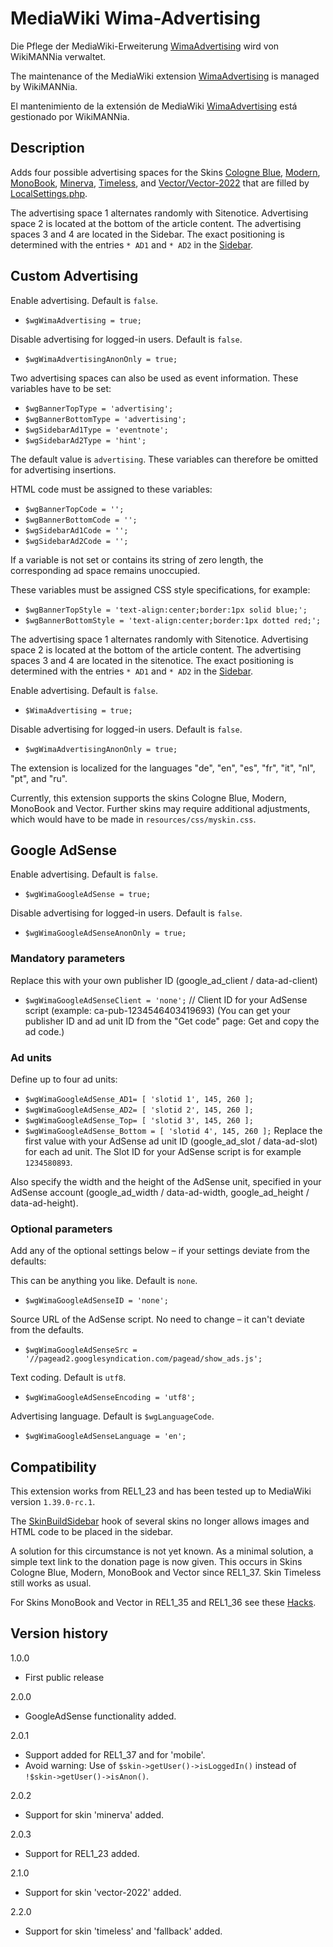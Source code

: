 # MediaWiki Wima-Advertising

Die Pflege der MediaWiki-Erweiterung [WimaAdvertising](https://www.mediawiki.org/wiki/Extension:WimaAdvertising) wird von WikiMANNia verwaltet.

The maintenance of the MediaWiki extension [WimaAdvertising](https://www.mediawiki.org/wiki/Extension:WimaAdvertising) is managed by WikiMANNia.

El mantenimiento de la extensión de MediaWiki [WimaAdvertising](https://www.mediawiki.org/wiki/Extension:WimaAdvertising) está gestionado por WikiMANNia.

## Description

Adds four possible advertising spaces for the Skins [Cologne Blue](https://www.mediawiki.org/wiki/Skin:Cologne_Blue), [Modern](https://www.mediawiki.org/wiki/Skin:Modern), [MonoBook](https://www.mediawiki.org/wiki/Skin:MonoBook), [Minerva](https://www.mediawiki.org/wiki/Skin:Minerva), [Timeless](https://www.mediawiki.org/wiki/Skin:Timeless), and [Vector/Vector-2022](https://www.mediawiki.org/wiki/Skin:Vector) that are filled by [LocalSettings.php](https://www.mediawiki.org/wiki/Manual:LocalSettings.php).

The advertising space 1 alternates randomly with Sitenotice. Advertising space 2 is located at the bottom of the article content. The advertising spaces 3 and 4 are located in the Sidebar. The exact positioning is determined with the entries `* AD1` and `* AD2` in the [Sidebar](https://www.mediawiki.org/wiki/MediaWiki:Sidebar).

## Custom Advertising

Enable advertising. Default is `false`.
* `$wgWimaAdvertising = true;`

Disable advertising for logged-in users. Default is `false`.
* `$wgWimaAdvertisingAnonOnly = true;`

Two advertising spaces can also be used as event information. These variables have to be set:

* `$wgBannerTopType = 'advertising';`
* `$wgBannerBottomType = 'advertising';`
* `$wgSidebarAd1Type = 'eventnote';`
* `$wgSidebarAd2Type = 'hint';`

The default value is `advertising`. These variables can therefore be omitted for advertising insertions.

HTML code must be assigned to these variables:

* `$wgBannerTopCode = '';`
* `$wgBannerBottomCode = '';`
* `$wgSidebarAd1Code = '';`
* `$wgSidebarAd2Code = '';`

If a variable is not set or contains its string of zero length, the corresponding ad space remains unoccupied.

These variables must be assigned CSS style specifications, for example:

* `$wgBannerTopStyle = 'text-align:center;border:1px solid blue;';`
* `$wgBannerBottomStyle = 'text-align:center;border:1px dotted red;';`

The advertising space 1 alternates randomly with Sitenotice. Advertising space 2 is located at the bottom of the article content. The advertising spaces 3 and 4 are located in the sitenotice. The exact positioning is determined with the entries `* AD1` and `* AD2` in the [Sidebar](https://www.mediawiki.org/wiki/MediaWiki:Sidebar).

Enable advertising. Default is `false`.

* `$WimaAdvertising = true;`

Disable advertising for logged-in users. Default is `false`.

* `$wgWimaAdvertisingAnonOnly = true;`

The extension is localized for the languages "de", "en", "es", "fr", "it", "nl", "pt", and "ru".

Currently, this extension supports the skins Cologne Blue, Modern, MonoBook and Vector.
Further skins may require additional adjustments, which would have to be made in `resources/css/myskin.css`.

## Google AdSense

Enable advertising. Default is `false`.
* `$wgWimaGoogleAdSense = true;`

Disable advertising for logged-in users. Default is `false`.
* `$wgWimaGoogleAdSenseAnonOnly = true;`

### Mandatory parameters
Replace this with your own publisher ID (google_ad_client / data-ad-client)
* `$wgWimaGoogleAdSenseClient = 'none';` // Client ID for your AdSense script (example: ca-pub-1234546403419693)
(You can get your publisher ID and ad unit ID from the "Get code" page: Get and copy the ad code.)

### Ad units
Define up to four ad units:
* `$wgWimaGoogleAdSense_AD1= [ 'slotid 1', 145, 260 ];`
* `$wgWimaGoogleAdSense_AD2= [ 'slotid 2', 145, 260 ];`
* `$wgWimaGoogleAdSense_Top= [ 'slotid 3', 145, 260 ];`
* `$wgWimaGoogleAdSense_Bottom = [ 'slotid 4', 145, 260 ];`
Replace the first value with your AdSense ad unit ID (google_ad_slot / data-ad-slot) for each ad unit. The Slot ID for your AdSense script is for example `1234580893`.

Also specify the width and the height of the AdSense unit, specified in your AdSense account (google_ad_width / data-ad-width, google_ad_height / data-ad-height).

### Optional parameters
Add any of the optional settings below – if your settings deviate from the defaults:

This can be anything you like. Default is `none`.
* `$wgWimaGoogleAdSenseID = 'none';`

Source URL of the AdSense script. No need to change – it can't deviate from the defaults.
* `$wgWimaGoogleAdSenseSrc = '//pagead2.googlesyndication.com/pagead/show_ads.js';`

Text coding. Default is `utf8`.
* `$wgWimaGoogleAdSenseEncoding = 'utf8';`

Advertising language. Default is `$wgLanguageCode`.
* `$wgWimaGoogleAdSenseLanguage = 'en';`

## Compatibility
This extension works from REL1_23 and has been tested up to MediaWiki version `1.39.0-rc.1`.

The [SkinBuildSidebar](https://www.mediawiki.org/wiki/Manual:Hooks/SkinBuildSidebar) hook of several skins no longer allows images and HTML code to be placed in the sidebar.

A solution for this circumstance is not yet known.
As a minimal solution, a simple text link to the donation page is now given.
This occurs in Skins Cologne Blue, Modern, MonoBook and Vector since REL1_37. Skin Timeless still works as usual.

For Skins MonoBook and Vector in REL1_35 and REL1_36 see these [Hacks](https://www.mediawiki.org/wiki/Extension:WimaAdvertising#Hacks).

## Version history

1.0.0

- First public release

2.0.0

- GoogleAdSense functionality added.

2.0.1

- Support added for REL1_37 and for 'mobile'.
- Avoid warning: Use of `$skin->getUser()->isLoggedIn()` instead of `!$skin->getUser()->isAnon()`.

2.0.2

- Support for skin 'minerva' added.

2.0.3

- Support for REL1_23 added.

2.1.0

- Support for skin 'vector-2022' added.

2.2.0

- Support for skin 'timeless' and 'fallback' added.
